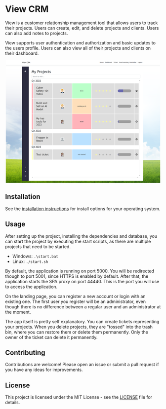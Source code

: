 # View CRM

View is a customer relationship management tool that allows users to track their projects. Users can create, edit, and delete projects and clients. Users can also add notes to projects.

View supports user authentication and authorization and basic updates to the users profile. Users can also view all of their projects and clients on their dashboard.

<p align="center">
    <img src="assets/dashboard.png" alt="Screenshot" width="500"/>
</p>

## Installation

See the [installation instructions](docs/install.md) for install options for your operating system.

## Usage

After setting up the project, installing the dependencies and database, you can start the project by executing the start scripts, as there are multiple projects that need to be started.

-   Windows: `.\start.bat`
-   Linux: `./start.sh`

By default, the application is running on port 5000. You will be redirected though to port 5001, since HTTPS is enabled by default. After that, the application starts the SPA proxy on port 44440. This is the port you will use to access the application.

On the landing page, you can register a new account or login with an existing one. The first user you register will be an administrator, even though there is no difference between a regular user and an administrator at the moment.

The app itself is pretty self explanatory. You can create tickets representing your projects. When you delete projects, they are "tossed" into the trash bin, where you can restore them or delete them permanently. Only the owner of the ticket can delete it permanently.

## Contributing

Contributions are welcome! Please open an issue or submit a pull request if you have any ideas for improvements.

## License

This project is licensed under the MIT License - see the [LICENSE](LICENSE) file for details.
